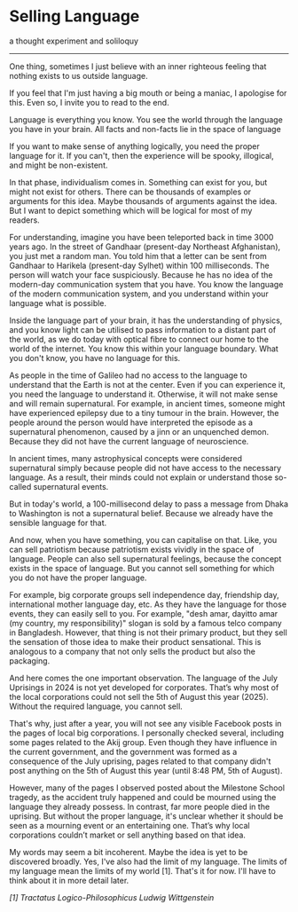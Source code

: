 # Selling Language

a thought experiment and soliloquy

---
One thing, sometimes I just believe with an inner righteous feeling that nothing exists to us outside language. 

If you feel that I'm just having a big mouth or being a maniac, I apologise for this. Even so, I invite you to read to the end.

Language is everything you know. You see the world through the language you have in your brain. All facts and non-facts lie in the space of language

If you want to make sense of anything logically, you need the proper language for it. If you can't, then the experience will be spooky, illogical, and might be non-existent. 

In that phase, individualism comes in. Something can exist for you, but might not exist for others. There can be thousands of examples or arguments for this idea. Maybe thousands of arguments against the idea. But I want to depict something which will be logical for most of my readers.  

For understanding, imagine you have been teleported back in time 3000 years ago. In the street of Gandhaar (present-day Northeast Afghanistan), you just met a random man. You told him that a letter can be sent from Gandhaar to Harikela (present-day Sylhet) within 100 milliseconds. The person will watch your face suspiciously. Because he has no idea of the modern-day communication system that you have. You know the language of the modern communication system, and you understand within your language what is possible. 

Inside the language part of your brain, it has the understanding of physics, and you know light can be utilised to pass information to a distant part of the world, as we do today with optical fibre to connect our home to the world of the internet. You know this within your language boundary. What you don't know, you have no language for this. 

As people in the time of Galileo had no access to the language to understand that the Earth is not at the center. Even if you can experience it, you need the language to understand it. Otherwise, it will not make sense and will remain supernatural. For example, in ancient times, someone might have experienced epilepsy due to a tiny tumour in the brain. However, the people around the person would have interpreted the episode as a supernatural phenomenon, caused by a jinn or an unquenched demon. Because they did not have the current language of neuroscience.

In ancient times, many astrophysical concepts were considered supernatural simply because people did not have access to the necessary language. As a result, their minds could not explain or understand those so-called supernatural events.

But in today's world, a 100-millisecond delay to pass a message from Dhaka to Washington is not a supernatural belief. Because we already have the sensible language for that. 

And now, when you have something, you can capitalise on that. Like, you can sell patriotism because patriotism exists vividly in the space of language. People can also sell supernatural feelings, because the concept exists in the space of language. But you cannot sell something for which you do not have the proper language.

For example, big corporate groups sell independence day, friendship day, international mother language day, etc. As they have the language for those events, they can easily sell to you. For example, "desh amar, dayitto amar (my country, my responsibility)" slogan is sold by a famous telco company in Bangladesh. However, that thing is not their primary product, but they sell the sensation of those idea to make their product sensational. This is analogous to a company that not only sells the product but also the packaging.

And here comes the one important observation. The language of the July Uprisings in 2024 is not yet developed for corporates. That’s why most of the local corporations could not sell the 5th of August this year (2025).
Without the required language, you cannot sell.

That's why, just after a year, you will not see any visible Facebook posts in the pages of local big corporations. I personally checked several, including some pages related to the Akij group. Even though they have influence in the current government, and the government was formed as a consequence of the July uprising, pages related to that company didn't post anything on the 5th of August this year (until 8:48 PM, 5th of August). 

However, many of the pages I observed posted about the Milestone School tragedy, as the accident truly happened and could be mourned using the language they already possess. In contrast, far more people died in the uprising. But without the proper language, it's unclear whether it should be seen as a mourning event or an entertaining one. That’s why local corporations couldn’t market or sell anything based on that idea.

My words may seem a bit incoherent. Maybe the idea is yet to be discovered broadly. Yes, I've also had the limit of my language. The limits of my language mean the limits of my world [1]. That's it for now. I'll have to think about it in more detail later.

*[1] Tractatus Logico-Philosophicus Ludwig Wittgenstein*

<!-- [philosophy, language] -->